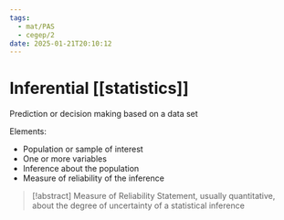 ```yaml
---
tags:
  - mat/PAS
  - cegep/2
date: 2025-01-21T20:10:12
---
```


# Inferential [[statistics]]

Prediction or decision making based on a data set

Elements:

- Population or sample of interest
- One or more variables
- Inference about the population
- Measure of reliability of the inference

> [!abstract] Measure of Reliability
> Statement, usually quantitative, about the degree of uncertainty of a statistical inference
